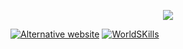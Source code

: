 <p align="center">
  <a href="https://skillicons.dev">
    <img src="https://skillicons.dev/icons?i=js,html,css,git,github,figma,linux,vscode,neovim">
  </a>
</p>

[![Alternative website](https://github-readme-stats.vercel.app/api/pin/?username=maxelonej&repo=fuel-systems-website)](https://github.com/maxelonej/fuel-systems-website)
[![WorldSKills](https://github-readme-stats.vercel.app/api/pin/?username=maxelonej&repo=fiton)](https://github.com/maxelonej/fiton)
